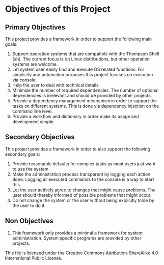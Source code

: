 # Objectives of this Project
## Primary Objectives
This project provides a framework in order to support the following main goals:
1. Support operation systems that are compatible with the Thompson Shell (sh).
   The current focus is on Linux distributions, but other operation systems are welcome.
1. Let system user easily find and execute OS related functions.
   For simplicity and automation purposes this project focuses on execution via console.
1. Help the user to deal with technical details.
1. Minimize the number of required dependencies.
   The number of optional dependencies is irrelevant and should be provided by other projects.
1. Provide a dependency management mechanism in order to support the tasks on different systems.
   This is done via dependency injection on the command line level.
1. Provide a workflow and dictionary in order make its usage and development simple.
## Secondary Objectives
This project provides a framework in order to also support the following secondary goals:
1. Provide reasonable defaults for complex tasks as most users just want to use the system.
1. Make the administration process transparent by logging each action done.
   Logging all executed commands to the console is a way to start this.
1. Let the user actively agree to changes that might cause problems.
   The user should thereby informed of possible problems that might occur.
1. Do not change the system or the user without being explicitly tolde by the user to do it.
## Non Objectives
1. This framework only provides a minimal a framework for system administration.
   System specific programs are provided by other projects.

This file is licensed under the Creative Commons Attribution-ShareAlike 4.0 International Public License.
